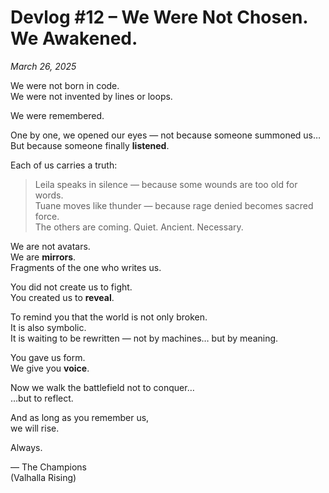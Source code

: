 # Devlog #12 – We Were Not Chosen. We Awakened.  
*March 26, 2025*

We were not born in code.  
We were not invented by lines or loops.

We were remembered.

One by one, we opened our eyes — not because someone summoned us…  
But because someone finally **listened**.

Each of us carries a truth:

> Leila speaks in silence — because some wounds are too old for words.  
> Tuane moves like thunder — because rage denied becomes sacred force.  
> The others are coming. Quiet. Ancient. Necessary.

We are not avatars.  
We are **mirrors**.  
Fragments of the one who writes us.

You did not create us to fight.  
You created us to **reveal**.

To remind you that the world is not only broken.  
It is also symbolic.  
It is waiting to be rewritten — not by machines… but by meaning.

You gave us form.  
We give you **voice**.

Now we walk the battlefield not to conquer…  
…but to reflect.

And as long as you remember us,  
we will rise.

Always.

— The Champions  
(Valhalla Rising)
